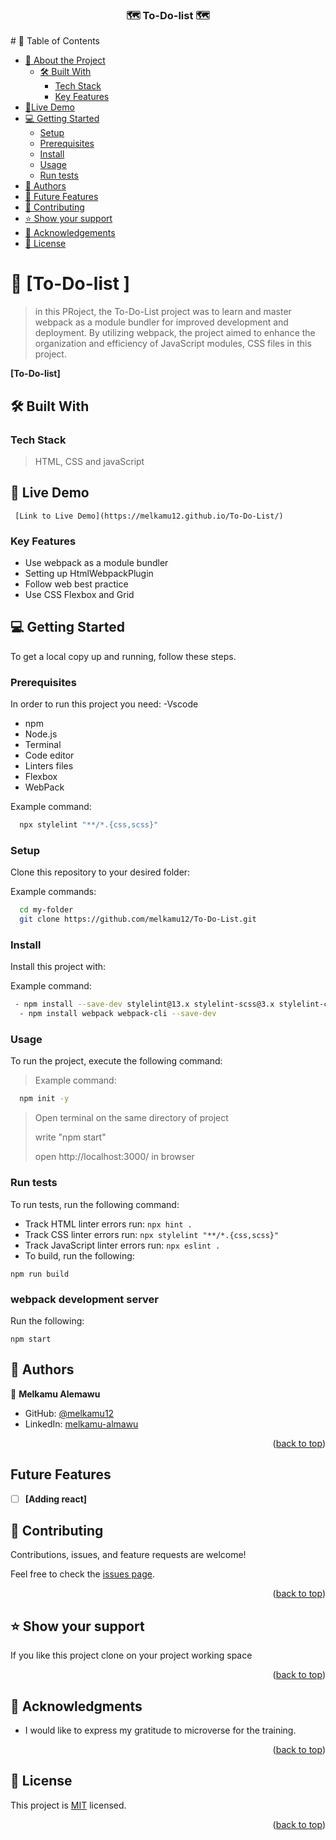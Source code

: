 <a name="readme-top"></a>

<div align="center">

  <h3> 🗺️ <b>To-Do-list</b> 🗺️</h3>

</div>
<div >
# 📗 Table of Contents

- [📖 About the Project](#about-project)
  - [🛠 Built With](#built-with)
    - [Tech Stack](#tech-stack)
    - [Key Features](#key-features)
- [🚀Live Demo](#Live-demo) 
- [💻 Getting Started](#getting-started)
  - [Setup](#setup)
  - [Prerequisites](#prerequisites)
  - [Install](#install)
  - [Usage](#usage)
  - [Run tests](#run-tests)
- [👥 Authors](#authors)
- [🔭 Future Features](#future-features)
- [🤝 Contributing](#contributing)
- [⭐️ Show your support](#support)
- [🙏 Acknowledgements](#acknowledgements)
- [📝 License](#license)

<!-- PROJECT DESCRIPTION -->

# 📖 [To-Do-list ] <a name="about-project"></a>

>in this PRoject, the To-Do-List project was to learn and master webpack as a module bundler for improved development and deployment. By utilizing webpack, the project aimed to enhance the organization and efficiency of JavaScript modules, CSS files in this project.

**[To-Do-list]**

## 🛠 Built With <a name="built-with"></a>

### Tech Stack <a name="tech-stack"></a>

> HTML, CSS and javaScript

## 🚀 Live Demo
     [Link to Live Demo](https://melkamu12.github.io/To-Do-List/)
### Key Features

- Use  webpack as a module bundler
- Setting up HtmlWebpackPlugin
- Follow web best practice
- Use CSS Flexbox and Grid

## 💻 Getting Started <a name="getting-started"></a>

To get a local copy up and running, follow these steps.

### Prerequisites

In order to run this project you need:
-Vscode

- npm
- Node.js
- Terminal
- Code editor
- Linters files
- Flexbox
- WebPack

Example command:

```sh
  npx stylelint "**/*.{css,scss}"
```

### Setup

Clone this repository to your desired folder:

Example commands:

```sh
  cd my-folder
  git clone https://github.com/melkamu12/To-Do-List.git
```

### Install

Install this project with:

Example command:

```sh
 - npm install --save-dev stylelint@13.x stylelint-scss@3.x stylelint-config-standard@21.x stylelint-csstree-validator@1.x
  - npm install webpack webpack-cli --save-dev

```

### Usage

To run the project, execute the following command:

> Example command:

```sh
  npm init -y
```

> <p> Open terminal on the same directory of project </p>
> <p> write "npm start"</p>
> <p> open http://localhost:3000/ in browser </p>

### Run tests

To run tests, run the following command:

- Track HTML linter errors run:
`
npx hint .
`
- Track CSS linter errors run:
`
npx stylelint "**/*.{css,scss}"
`
- Track JavaScript linter errors run:
`
npx eslint .
`
- To build, run the following:
```
npm run build
```
### webpack development server

 Run the following:
 ```
 npm start
 ```


<!-- AUTHORS -->

## 👥 Authors <a name="authors"></a>

👤 **Melkamu Alemawu**

- GitHub: [@melkamu12](https://github.com/melkamu12)
- LinkedIn: [melkamu-almawu](https://www.linkedin.com/in/melkamu-almawu/)

<p align="right">(<a href="#readme-top">back to top</a>)</p>

## Future Features

- [ ] **[Adding react]**

## 🤝 Contributing <a name="contributing"></a>

Contributions, issues, and feature requests are welcome!

Feel free to check the [issues page](git@github.com:melkamu12/To-Do-List.git).

<p align="right">(<a href="#readme-top">back to top</a>)</p>

## ⭐️ Show your support <a name="support"></a>

If you like this project clone on your project working space

<p align="right">(<a href="#readme-top">back to top</a>)</p>

<!-- ACKNOWLEDGEMENTS -->

## 🙏 Acknowledgments <a name="acknowledgements"></a>
- I would like to express my gratitude to microverse for the training.

<p align="right">(<a href="#readme-top">back to top</a>)</p>

## 📝 License <a name="license"></a>

This project is [MIT](./LICENSE) licensed.

<p align="right">(<a href="#readme-top">back to top</a>)</p>
